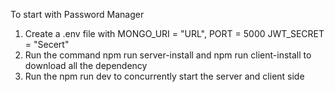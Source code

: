 To start with Password Manager
1) Create a .env file with MONGO_URI  = "URL", PORT = 5000 JWT_SECRET = "Secert"
2) Run the command npm run server-install and npm run client-install to download all the dependency
3) Run the npm run dev to concurrently start the server and client side